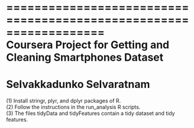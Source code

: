 ==================================================================             
Coursera Project for Getting and Cleaning Smartphones Dataset              
==================================================================            
Selvakkadunko Selvaratnam                  
==================================================================         
(1) Install stringr, plyr, and dplyr packages of R.            
(2) Follow the instructions in the run_analysis R scripts.           
(3) The files tidyData and tidyFeatures contain a tidy dataset and tidy features.            
